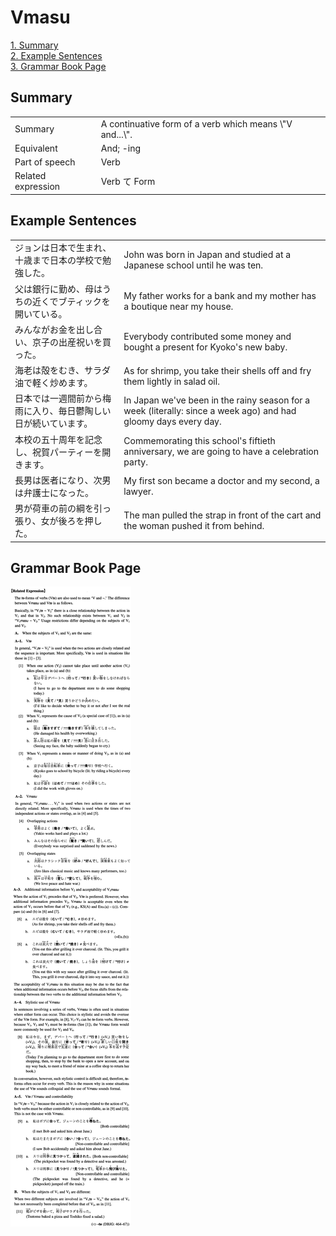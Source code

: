 # Vmasu

[1. Summary](#summary)<br>
[2. Example Sentences](#example-sentences)<br>
[3. Grammar Book Page](#grammar-book-page)<br>


## Summary

<table><tr>   <td>Summary</td>   <td>A continuative form of a verb which means \"V and...\".</td></tr><tr>   <td>Equivalent</td>   <td>And; -ing</td></tr><tr>   <td>Part of speech</td>   <td>Verb</td></tr><tr>   <td>Related expression</td>   <td>Verb て Form</td></tr></table>

## Example Sentences

<table><tr>   <td>ジョンは日本で生まれ、十歳まで日本の学校で勉強した。</td>   <td>John was born in Japan and studied at a Japanese school until he was ten.</td></tr><tr>   <td>父は銀行に勤め、母はうちの近くでブティックを開いている。</td>   <td>My father works for a bank and my mother has a boutique near my house.</td></tr><tr>   <td>みんながお金を出し合い、京子の出産祝いを買った。</td>   <td>Everybody contributed some money and bought a present for Kyoko's new baby.</td></tr><tr>   <td>海老は殻をむき、サラダ油で軽く炒めます。</td>   <td>As for shrimp, you take their shells off and fry them lightly in salad oil.</td></tr><tr>   <td>日本では一週間前から梅雨に入り、毎日鬱陶しい日が続いています。</td>   <td>In Japan we've been in the rainy season for a week (literally: since a week ago) and had gloomy days every day.</td></tr><tr>   <td>本校の五十周年を記念し、祝賀パーティーを開きます。</td>   <td>Commemorating this school's fiftieth anniversary, we are going to have a celebration party.</td></tr><tr>   <td>長男は医者になり、次男は弁護士になった。</td>   <td>My first son became a doctor and my second, a lawyer.</td></tr><tr>   <td>男が荷車の前の綱を引っ張り、女が後ろを押した。</td>   <td>The man pulled the strap in front of the cart and the woman pushed it from behind.</td></tr></table>

## Grammar Book Page

![](../img/IntermediateVます.png)


